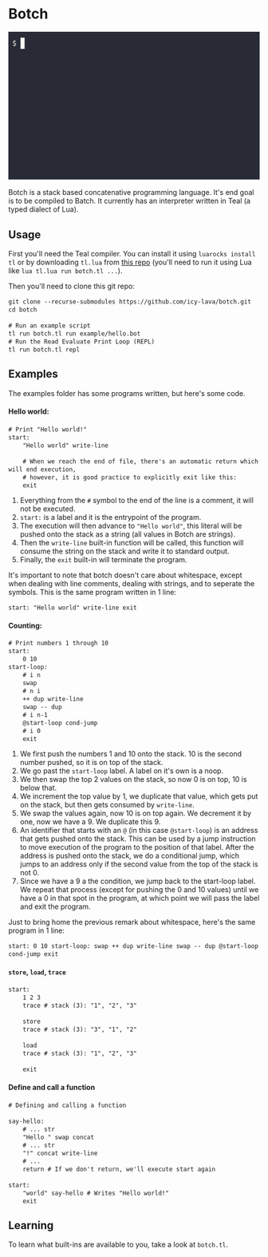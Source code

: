 # Botch

![Botch Demo](demo.gif)

Botch is a stack based concatenative programming language. It's end goal is to be compiled to Batch. It currently has an interpreter written in Teal (a typed dialect of Lua).

## Usage

First you'll need the Teal compiler. You can install it using `luarocks install tl` or by downloading `tl.lua` from [this repo](https://github.com/teal-language/tl) (you'll need to run it using Lua like `lua tl.lua run botch.tl ...`).

Then you'll need to clone this git repo:
```shell
git clone --recurse-submodules https://github.com/icy-lava/botch.git
cd botch

# Run an example script
tl run botch.tl run example/hello.bot
# Run the Read Evaluate Print Loop (REPL)
tl run botch.tl repl
```

## Examples

The examples folder has some programs written, but here's some code.

#### Hello world:

```shell
# Print "Hello world!"
start:
    "Hello world" write-line
    
    # When we reach the end of file, there's an automatic return which will end execution,
    # however, it is good practice to explicitly exit like this:
    exit
```

1. Everything from the `#` symbol to the end of the line is a comment, it will not be executed.
2. `start:` is a label and it is the entrypoint of the program.
3. The execution will then advance to `"Hello world"`, this literal will be pushed onto the stack as a string (all values in Botch are strings).
4. Then the `write-line` built-in function will be called, this function will consume the string on the stack and write it to standard output.
5. Finally, the `exit` built-in will terminate the program.

It's important to note that botch doesn't care about whitespace, except when dealing with line comments, dealing with strings, and to seperate the symbols. This is the same program written in 1 line:

```shell
start: "Hello world" write-line exit
```

#### Counting:

```shell
# Print numbers 1 through 10
start:
    0 10
start-loop:
    # i n
    swap
    # n i
    ++ dup write-line
    swap -- dup
    # i n-1
    @start-loop cond-jump
    # i 0
    exit
```

1. We first push the numbers 1 and 10 onto the stack. 10 is the second number pushed, so it is on top of the stack.
2. We go past the `start-loop` label. A label on it's own is a noop.
3. We then swap the top 2 values on the stack, so now 0 is on top, 10 is below that.
4. We increment the top value by 1, we duplicate that value, which gets put on the stack, but then gets consumed by `write-line`.
5. We swap the values again, now 10 is on top again. We decrement it by one, now we have a 9. We duplicate this 9.
6. An identifier that starts with an `@` (in this case `@start-loop`) is an address that gets pushed onto the stack. This can be used by a jump instruction to move execution of the program to the position of that label. After the address is pushed onto the stack, we do a conditional jump, which jumps to an address only if the second value from the top of the stack is not 0.
7. Since we have a 9 a the condition, we jump back to the start-loop label. We repeat that process (except for pushing the 0 and 10 values) until we have a 0 in that spot in the program, at which point we will pass the label and exit the program.

Just to bring home the previous remark about whitespace, here's the same program in 1 line:

```shell
start: 0 10 start-loop: swap ++ dup write-line swap -- dup @start-loop cond-jump exit
```

#### `store`, `load`, `trace`

```shell
start:
    1 2 3
    trace # stack (3): "1", "2", "3"
    
    store
    trace # stack (3): "3", "1", "2"
    
    load
    trace # stack (3): "1", "2", "3"
    
    exit
```

#### Define and call a function

```shell
# Defining and calling a function

say-hello:
    # ... str
    "Hello " swap concat
    # ... str
    "!" concat write-line
    # ...
    return # If we don't return, we'll execute start again

start:
    "world" say-hello # Writes "Hello world!"
    exit
```

## Learning

To learn what built-ins are available to you, take a look at `botch.tl`.